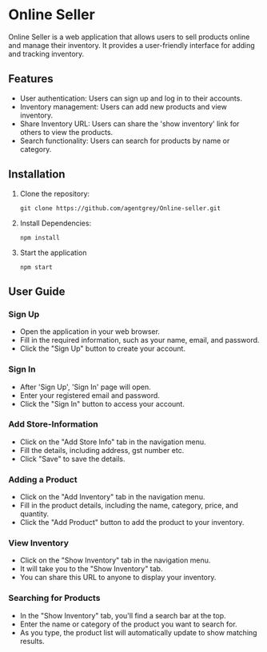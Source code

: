 # Online Seller

Online Seller is a web application that allows users to sell products online and manage their inventory. It provides a user-friendly interface for adding and tracking inventory.

## Features

- User authentication: Users can sign up and log in to their accounts.
- Inventory management: Users can add new products and view inventory.
- Share Inventory URL: Users can share the 'show inventory' link for others to view the products.
- Search functionality: Users can search for products by name or category.

## Installation

1. Clone the repository:
    ```shell
    git clone https://github.com/agentgrey/Online-seller.git
2. Install Dependencies:
    ```shell
    npm install
3. Start the application
    ```shell
    npm start

## User Guide
  ### Sign Up
   - Open the application in your web browser.
   - Fill in the required information, such as your name, email, and password.
   - Click the "Sign Up" button to create your account.

  ### Sign In
  - After 'Sign Up', 'Sign In' page will open.
  - Enter your registered email and password.
  - Click the "Sign In" button to access your account.
  
  ### Add Store-Information
  - Click on the "Add Store Info" tab in the navigation menu.
  - Fill the details, including address, gst number etc.
  - Click "Save" to save the details.

  ### Adding a Product
  - Click on the "Add Inventory" tab in the navigation menu.
  - Fill in the product details, including the name, category, price, and quantity.
  - Click the "Add Product" button to add the product to your inventory.

  ### View Inventory
  - Click on the "Show Inventory" tab in the navigation menu.
  - It will take you to the "Show Inventory" tab.
  - You can share this URL to anyone to display your inventory.

  ### Searching for Products
  - In the "Show Inventory" tab, you'll find a search bar at the top.
  - Enter the name or category of the product you want to search for.
  - As you type, the product list will automatically update to show matching results.
  
  
